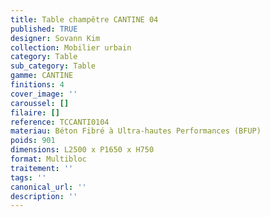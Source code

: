 ```yaml
---
title: Table champêtre CANTINE 04
published: TRUE
designer: Sovann Kim
collection: Mobilier urbain
category: Table
sub_category: Table
gamme: CANTINE
finitions: 4
cover_image: ''
caroussel: []
filaire: []
reference: TCCANTI0104
materiau: Béton Fibré à Ultra-hautes Performances (BFUP)
poids: 901
dimensions: L2500 x P1650 x H750
format: Multibloc
traitement: ''
tags: ''
canonical_url: ''
description: ''
---
```

